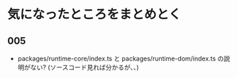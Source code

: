 # 気になったところをまとめとく

## 005
- packages/runtime-core/index.ts と packages/runtime-dom/index.ts の説明がない? (ソースコード見れば分かるが、、)